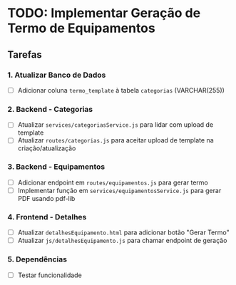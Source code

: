 # TODO: Implementar Geração de Termo de Equipamentos

## Tarefas

### 1. Atualizar Banco de Dados
- [ ] Adicionar coluna `termo_template` à tabela `categorias` (VARCHAR(255))

### 2. Backend - Categorias
- [ ] Atualizar `services/categoriasService.js` para lidar com upload de template
- [ ] Atualizar `routes/categorias.js` para aceitar upload de template na criação/atualização

### 3. Backend - Equipamentos
- [ ] Adicionar endpoint em `routes/equipamentos.js` para gerar termo
- [ ] Implementar função em `services/equipamentosService.js` para gerar PDF usando pdf-lib

### 4. Frontend - Detalhes
- [ ] Atualizar `detalhesEquipamento.html` para adicionar botão "Gerar Termo"
- [ ] Atualizar `js/detalhesEquipamento.js` para chamar endpoint de geração

### 5. Dependências
- [ ] Testar funcionalidade
